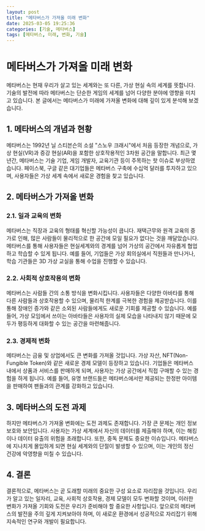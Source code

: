 ```yaml
---
layout: post
title: "메타버스가 가져올 미래 변화"
date: 2025-03-05 19:25:36
categories: [기술, 메타버스]
tags: [메타버스, 미래, 변화, 기술]
---
```


# 메타버스가 가져올 미래 변화

메타버스는 현재 우리가 살고 있는 세계와는 또 다른, 가상 현실 속의 세계를 뜻합니다. 기술의 발전에 따라 메타버스는 단순한 게임의 세계를 넘어 다양한 분야에 영향을 미치고 있습니다. 본 글에서는 메타버스가 미래에 가져올 변화에 대해 깊이 있게 분석해 보겠습니다.

## 1. 메타버스의 개념과 현황

메타버스는 1992년 닐 스티븐슨의 소설 "스노우 크래시"에서 처음 등장한 개념으로, 가상 현실(VR)과 증강 현실(AR)을 포함한 상호작용적인 3차원 공간을 말합니다. 최근 몇 년간, 메타버스는 기술 기업, 게임 개발자, 교육기관 등이 주목하는 핫 이슈로 부상하였습니다. 페이스북, 구글 같은 대기업들은 메타버스 구축에 수십억 달러를 투자하고 있으며, 사용자들은 가상 세계 속에서 새로운 경험을 찾고 있습니다.

## 2. 메타버스가 가져올 변화

### 2.1. 일과 교육의 변화

메타버스는 직장과 교육의 형태를 혁신할 가능성이 큽니다. 재택근무와 원격 교육의 증가로 인해, 많은 사람들이 물리적으로 한 공간에 모일 필요가 없다는 것을 깨달았습니다. 메타버스를 통해 사용자들은 현실세계와의 경계를 넘어 가상의 공간에서 자유롭게 협업하고 학습할 수 있게 됩니다. 예를 들어, 기업들은 가상 회의실에서 직원들과 만나거나, 학습 기관들은 3D 가상 교실을 통해 수업을 진행할 수 있습니다.

### 2.2. 사회적 상호작용의 변화

메타버스는 사람들 간의 소통 방식을 변화시킵니다. 사용자들은 다양한 아바타를 통해 다른 사람들과 상호작용할 수 있으며, 물리적 한계를 극복한 경험을 제공받습니다. 이를 통해 장애인 증가와 같은 소외된 사람들에게도 새로운 기회를 제공할 수 있습니다. 예를 들어, 가상 모임에서 쓰이는 아바타들은 사용자의 실제 모습을 나타내지 않기 때문에 모두가 평등하게 대화할 수 있는 공간을 마련해줍니다.

### 2.3. 경제적 변화

메타버스는 금융 및 상업에서도 큰 변화를 가져올 것입니다. 가상 자산, NFT(Non-Fungible Token)와 같은 새로운 경제 모델이 등장하고 있습니다. 기업들은 메타버스 내에서 상품과 서비스를 판매하게 되며, 사용자는 가상 공간에서 직접 구매할 수 있는 경험을 하게 됩니다. 예를 들어, 유명 브랜드들은 메타버스에서만 제공되는 한정판 아이템을 판매하여 팬들과의 관계를 강화하고 있습니다.

## 3. 메타버스의 도전 과제

하지만 메타버스가 가져올 변화에는 도전 과제도 존재합니다. 가장 큰 문제는 개인 정보 보호와 보안입니다. 사용자는 가상 세계에서 자신의 데이터를 제출해야 하며, 이는 해킹이나 데이터 유출의 위험을 초래합니다. 또한, 중독 문제도 중요한 이슈입니다. 메타버스에 지나치게 몰입하게 되면 현실 세계와의 단절이 발생할 수 있으며, 이는 개인의 정신 건강에 악영향을 미칠 수 있습니다.

## 4. 결론

결론적으로, 메타버스는 곧 도래할 미래의 중요한 구성 요소로 자리잡을 것입니다. 우리가 알고 있는 일자리, 교육, 사회적 상호작용, 경제 모델이 모두 변화할 것이며, 이러한 변화가 가져올 기회와 도전은 우리가 준비해야 할 중요한 사항입니다. 앞으로의 메타버스의 발전을 주의 깊게 지켜보아야 하며, 이 새로운 환경에서 성공적으로 자리잡기 위해 지속적인 연구와 개발이 필요합니다.